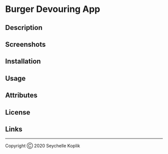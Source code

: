 # Burger Devouring App

## Description

## Screenshots

## Installation

## Usage

## Attributes

## License

## Links




---
Copyright Ⓒ 2020 Seychelle Koplik
